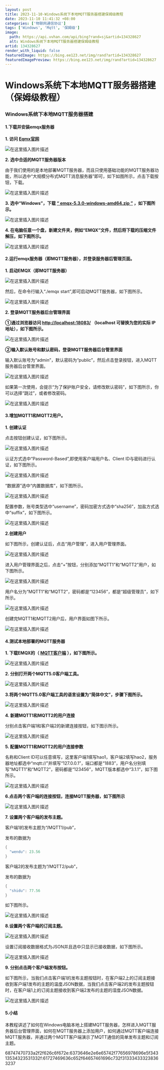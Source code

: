 ```yaml
---
layout: post
title: 2023-11-10-Windows系统下本地MQTT服务器搭建保姆级教程
date: 2023-11-10 11:41:32 +08:00
categories: ['物联网通信协议']
tags: ['Windows', 'Mqtt', '保姆级']
image:
  path: https://api.vvhan.com/api/bing?rand=sj&artid=134328627
  alt: Windows系统下本地MQTT服务器搭建保姆级教程
artid: 134328627
render_with_liquid: false
featuredImage: https://bing.ee123.net/img/rand?artid=134328627
featuredImagePreview: https://bing.ee123.net/img/rand?artid=134328627
---
```


# Windows系统下本地MQTT服务器搭建（保姆级教程）

### Windows系统下本地MQTT服务器搭建

#### 1.下载并安装emqx服务器

**1. 访问
[Eqmx官网](https://www.emqx.io/zh)**
  
![在这里插入图片描述](https://i-blog.csdnimg.cn/blog_migrate/a264fd75dc1a2b5fee983cee66fb602b.png)
  
**2. 选中合适的MQTT服务器版本**
  
由于我们使用的是本地部署MQTT服务器，而且只使用基础功能的MQTT服务器功能，所以选中“大规模分布式MQTT消息服务器”即可，如下如图所示，点击下载按钮，下载。
  
![在这里插入图片描述](https://i-blog.csdnimg.cn/blog_migrate/a60a44ad09b8164e32f796d55d887044.png)
  
**3. 选中“Windows”，下载
[“ emqx-5.3.0-windows-amd64.zip ”](https://www.emqx.com/zh/downloads/broker/5.3.0/emqx-5.3.0-windows-amd64.zip)
，如下图所示。**

![在这里插入图片描述](https://i-blog.csdnimg.cn/blog_migrate/6e8025dc7cb8c3da2391aba5f08c72d2.png)

**4. 在电脑任意一个盘，新建文件夹，例如“EMQX”文件，然后将下载的压缩文件解压，如下图所示。**
  
![在这里插入图片描述](https://i-blog.csdnimg.cn/blog_migrate/11c159ce368ec5470523ab0b01743e58.png)

#### 2.运行emqx服务器（即MQTT服务器），并登录服务器后管理页面。

**1. 启动EMQX（即MQTT服务器）**
  
![在这里插入图片描述](https://i-blog.csdnimg.cn/blog_migrate/25fe7f02b8c79ec7f24d1c4423e8bfd4.png)
  
然后，在命令行输入“./emqx start”,即可启动MQTT服务器，如下图所示。
  
![在这里插入图片描述](https://i-blog.csdnimg.cn/blog_migrate/0adf413259638abb638e2f8cd18d33fa.png)
  
**2. 登录MQTT服务器后台管理界面**

**①通过浏览器访问
<http://localhost:18083/>
（localhost 可替换为您的实际 IP 地址），如下图所示。**
  
![在这里插入图片描述](https://i-blog.csdnimg.cn/blog_migrate/29241262a706f21fab40e511cfd3dbd5.png)
  
**②输入默认账号和默认密码，登录MQTT服务器后台管里界面**
  
输入默认账号为“admin”，默认密码为“public”，然后点击登录按钮，进入MQTT服务器后台管里界面。
  
![在这里插入图片描述](https://i-blog.csdnimg.cn/blog_migrate/99307e1c1e4825d79f8245fc101cc69d.png)
  
如果第一次使用，会提示“为了保护账户安全，请修改默认密码”，如下图所示，你可以选择“跳过”，或者修改密码。
  
![在这里插入图片描述](https://i-blog.csdnimg.cn/blog_migrate/bd57de0ef59cb1468c3d2c7482fdd92f.png)

#### 3.增加MQTT1和MQTT2用户。

**1. 创建认证**
  
点击按钮创建认证，如下图所示。
  
![在这里插入图片描述](https://i-blog.csdnimg.cn/blog_migrate/35809bfe100f1ab10fc52439afa1a49c.png)
  
认证方式选中“Password-Based”,即使用客户端用户名、Client ID与密码进行认证，如下图所示。
  
![在这里插入图片描述](https://i-blog.csdnimg.cn/blog_migrate/511b859df79a051e511799634a7149f1.png)
  
“数据源”选中“内置数据库”，如下图所示。
  
![在这里插入图片描述](https://i-blog.csdnimg.cn/blog_migrate/c6da1784cb368655fc191957d622026b.png)
  
配置参数，账号类型选中“username”，密码加密方式选中“sha256”，加盐方式选中“suffix”，如下图所示。
  
![在这里插入图片描述](https://i-blog.csdnimg.cn/blog_migrate/0933960e452c56da75e8b62041aa695d.png)
  
**2.创建用户**
  
如下图所示，创建认证后，点击“用户管理”，进入用户管理界面。
  
![在这里插入图片描述](https://i-blog.csdnimg.cn/blog_migrate/6234b244180e0cdf4175fd28ff0e275b.png)
  
进入用户管理界面之后，点击“+”按钮，分别添加“MQTT1”和“MQTT2”用户，如下图所示。
  
![在这里插入图片描述](https://i-blog.csdnimg.cn/blog_migrate/bca85241f9ff6ed52f466ebd35d5e468.png)
  
用户名分为“MQTT1”和“MQTT2”，密码都是“123456”，都是“超级管理员”，如下所示。
  
![在这里插入图片描述](https://i-blog.csdnimg.cn/blog_migrate/7ce9861302aed8a43c43eb704e06bd08.png)
  
创建完MQTT1和MQTT2用户后，用户界面如图下所示。
  
![在这里插入图片描述](https://i-blog.csdnimg.cn/blog_migrate/315b31506fe735c249a6f460accc9c8f.png)

#### **4.测试本地部署的MQTT服务器**

**1. 下载EMQX的（
[MQTT客户端](https://www.emqx.com/zh/products/mqttx)
），如下图所示。**
  
![在这里插入图片描述](https://i-blog.csdnimg.cn/blog_migrate/06d7ec3d788af87577ad861618c03074.png)
  
**2. 分别打开两个MQTT5.0客户端工具。**
  
![在这里插入图片描述](https://i-blog.csdnimg.cn/blog_migrate/f051974bf8923048cd478f9799e77986.png)
  
**3.将两个MQTT5.0客户端工具的语言设置为“简体中文”，步骤下图所示。**
  
![在这里插入图片描述](https://i-blog.csdnimg.cn/blog_migrate/a32112777b4b71fd3ac0f22dbbc49ffe.png)
  
**4. 新建MQTT1和MQTT2的用户连接**
  
分别点击客户端1和客户端2的新建连接按钮，如下图示所示。
  
![在这里插入图片描述](https://i-blog.csdnimg.cn/blog_migrate/3868821ee9ab974aaf5fe5921b080585.png)
  
**5. 配置MQTT1和MQTT2的用户连接参数**
  
名称和Client ID可以任意填写，这里客户端1填写hao1，客户端2填写hao2，服务器地址都选中“mqtt://”并填写“127.0.0.1”，端口都是“1883”，用户名分别填写“MQTT1”和“MQTT2”，密码都是“123456”，MQTT版本都选中“3.1.1”，如下图所示。
  
![在这里插入图片描述](https://i-blog.csdnimg.cn/blog_migrate/88e8b8d6e0f41ae8a6609cf5966dc399.png)
  
**6.点击两个客户端的连接按钮，连接MQTT服务器，如下图所示**
  
![在这里插入图片描述](https://i-blog.csdnimg.cn/blog_migrate/c1c4cadafefaebed10852bf04169815f.png)
  
**7. 设置两个客户端的发布主题。**
  
客户端1的发布主题为“/MQTT1/pub”，
  
发布的数据为

```c
{
  "wendu": 23.56
}

```

客户端2的发布主题为“/MQTT2/pub”，
  
发布的数据为

```c
{
  "shidu": 77.56
}

```

如下图所示。
  
![在这里插入图片描述](https://i-blog.csdnimg.cn/blog_migrate/d53a9bf445ab6085b5cc5ebb51cba7b5.png)
  
**8.设置两个客户端的订阅主题。**
  
![在这里插入图片描述](https://i-blog.csdnimg.cn/blog_migrate/83f69f65ea5b1d211fc23693d772dd26.png)
  
设置订阅接收数据格式为JSON并且选中只显示已接收数据，如下图所示。
  
![在这里插入图片描述](https://i-blog.csdnimg.cn/blog_migrate/d906efaf4047532d2a508afffac61d7e.png)
  
**9. 分别点击两个客户端发布按钮。**
  
如下图所示，当我们点击客户端1的发布主题按钮时，在客户端2上的订阅主题接收到客户端1发布的主题的温度JSON数据，当我们点击客户端2的发布主题按钮时，在客户端1上的订阅主题接收到客户端2发布的主题的湿度JSON数据。
  
![在这里插入图片描述](https://i-blog.csdnimg.cn/blog_migrate/817129a92fc11b7ce31c41bdfd351fe0.png)

#### **5.小结**

本教程讲述了如何在Windows电脑本地上搭建MQTT服务器，怎样进入MQTT服务器后台管理界面，如何在MQTT服务器上添加用户，如何通过MQTT客户端连接MQTT服务器，并通过两个MQTT客户端演示了MQTT通信的简单发布主题和订阅主题。

68747470733a2f2f626c6f672e:6373646e2e6e65742f77656978696e5f34313534323531332f:61727469636c652f64657461696c732f313334333238363237